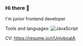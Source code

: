 ### Hi there 👋

I'm junior frontend developer

Tools and languages:
![JavaScript](https://img.shields.io/badge/-JavaScript-000000?style=plastic&logo=JavaScript&logoColor=E9D54D)

CV: https://resume.io/r/UnjvboaIA


<!--
**vvaleri/vvaleri** is a ✨ _special_ ✨ repository because its `README.md` (this file) appears on your GitHub profile.

Here are some ideas to get you started:

- 🔭 I’m currently working on ...
- 🌱 I’m currently learning ...
- 👯 I’m looking to collaborate on ...
- 🤔 I’m looking for help with ...
- 💬 Ask me about ...
- 📫 How to reach me: ...
- 😄 Pronouns: ...
- ⚡ Fun fact: ...
-->

